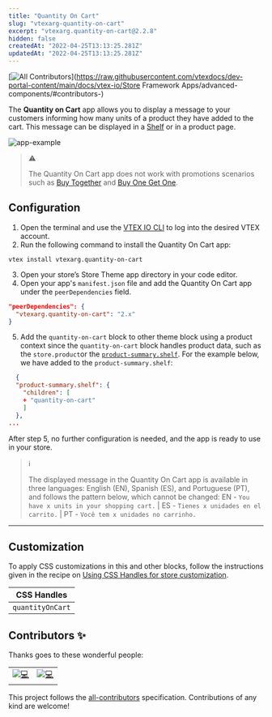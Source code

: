 ```yaml
---
title: "Quantity On Cart"
slug: "vtexarg-quantity-on-cart"
excerpt: "vtexarg.quantity-on-cart@2.2.8"
hidden: false
createdAt: "2022-04-25T13:13:25.281Z"
updatedAt: "2022-04-25T13:13:25.281Z"
---
```

<!-- DOCS-IGNORE:start -->
<!-- ALL-CONTRIBUTORS-BADGE:START - Do not remove or modify this section -->
[![All Contributors](https://img.shields.io/badge/all_contributors-0-orange.svg?style=flat-square)](https://raw.githubusercontent.com/vtexdocs/dev-portal-content/main/docs/vtex-io/Store Framework Apps/advanced-components/#contributors-)
<!-- ALL-CONTRIBUTORS-BADGE:END -->
<!-- DOCS-IGNORE:end -->

The **Quantity on Cart** app allows you to display a message to your customers informing how many units of a product they have added to the cart. This message can be displayed in a [Shelf](https://developers.vtex.com/vtex-developer-docs/docs/vtex-io-documentation-building-a-shelf) or in a product page.

![app-example](https://raw.githubusercontent.com/vtexdocs/dev-portal-content/main/images/vtexarg-quantity-on-cart-0.gif)

> ⚠️
> 
> The Quantity On Cart app does not work with promotions scenarios such as [Buy Together](https://help.vtex.com/en/tutorial/buy-together--tutorials_323) and [Buy One Get One](https://help.vtex.com/en/tutorial/buy-one-get-one--tutorials_322).

## Configuration 

1. Open the terminal and use the [VTEX IO CLI](https://vtex.io/docs/recipes/development/vtex-io-cli-installment-and-command-reference) to log into the desired VTEX account.
2. Run the following command to install the Quantity On Cart app:
```
vtex install vtexarg.quantity-on-cart
```  
3. Open your store’s Store Theme app directory in your code editor.
4. Open your app's `manifest.json` file and add the Quantity On Cart app under the `peerDependencies` field.

```json
"peerDependencies": {
  "vtexarg.quantity-on-cart": "2.x"
}
```
5. Add the `quantity-on-cart` block to other theme block using a product context since the `quantity-on-cart` block handles product data, such as the `store.product`or the [`product-summary.shelf`](https://developers.vtex.com/vtex-developer-docs/docs/vtex-product-summary-productsummaryshelf#configuration). For the example below, we have added to the `product-summary.shelf`:

```json
  {
  "product-summary.shelf": {
    "children": [
    + "quantity-on-cart"
    ]
  },
...
```
After step 5, no further configuration is needed, and the app is ready to use in your store.

> ℹ️
> 
> The displayed message in the Quantity On Cart app is available in three languages: English (EN), Spanish (ES), and Portuguese (PT), and follows the pattern below, which cannot be changed: EN - `You have x units in your shopping cart.` | ES - `Tienes x unidades en el carrito.` | PT - `Você tem x unidades no carrinho.`

---
## Customization

To apply CSS customizations in this and other blocks, follow the instructions given in the recipe on [Using CSS Handles for store customization](https://developers.vtex.com/vtex-developer-docs/docs/vtex-io-documentation-using-css-handles-for-store-customization).

| CSS Handles |
| ----------- | 
| `quantityOnCart` | 

<!-- DOCS-IGNORE:start -->

## Contributors ✨

Thanks goes to these wonderful people:
<table>
  <tr>
    <td align="center"><a href="https://github.com/germanBonacchi"><img src="https://raw.githubusercontent.com/vtexdocs/dev-portal-content/main/images/vtexarg-quantity-on-cart-1.png">💻</a></td>
    <td align="center"><a href="https://github.com/tomymehdi"><img src="https://raw.githubusercontent.com/vtexdocs/dev-portal-content/main/images/vtexarg-quantity-on-cart-2.png">💻</a></td>
  </tr>
</table>
<!-- ALL-CONTRIBUTORS-LIST:START - Do not remove or modify this section -->
<!-- prettier-ignore-start -->
<!-- markdownlint-disable -->
<!-- markdownlint-enable -->
<!-- prettier-ignore-end -->
<!-- ALL-CONTRIBUTORS-LIST:END -->

This project follows the [all-contributors](https://github.com/all-contributors/all-contributors) specification. Contributions of any kind are welcome!

<!-- DOCS-IGNORE:end -->